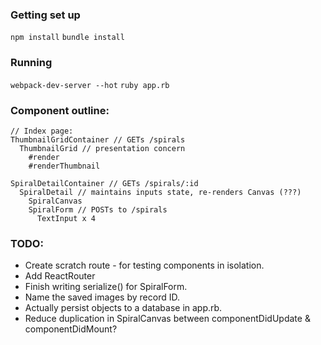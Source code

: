 ### Getting set up
`npm install`
`bundle install`

### Running
`webpack-dev-server --hot`
`ruby app.rb`

### Component outline:
```
// Index page:
ThumbnailGridContainer // GETs /spirals
  ThumbnailGrid // presentation concern
    #render
    #renderThumbnail

SpiralDetailContainer // GETs /spirals/:id
  SpiralDetail // maintains inputs state, re-renders Canvas (???)
    SpiralCanvas
    SpiralForm // POSTs to /spirals
      TextInput x 4
```

### TODO:

* Create scratch route - for testing components in isolation.
* Add ReactRouter
* Finish writing serialize() for SpiralForm.
* Name the saved images by record ID.
* Actually persist objects to a database in app.rb.
* Reduce duplication in SpiralCanvas between componentDidUpdate & componentDidMount?
